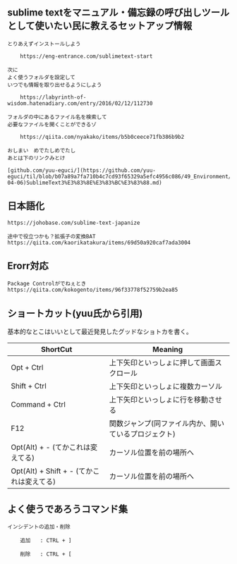 ## sublime textをマニュアル・備忘録の呼び出しツールとして使いたい民に教えるセットアップ情報

	とりあえずインストールしよう

		https://eng-entrance.com/sublimetext-start

	次に
	よく使うフォルダを設定して
	いつでも情報を取り出せるようにしよう

		https://labyrinth-of-wisdom.hatenadiary.com/entry/2016/02/12/112730

	フォルダの中にあるファイル名を検索して
	必要なファイルを開くことができるゾ

		https://qiita.com/nyakako/items/b5b0ceece71fb386b9b2

	おしまい　めでたしめでたし
	あとは下のリンクみとけ 

	[github.com/yuu-eguci/](https://github.com/yuu-eguci/til/blob/b07a89a7fa710b4c7cd93f65329a5efc4956c086/49_Environment/(2018-04-06)SublimeText3%E3%83%8E%E3%83%BC%E3%83%88.md)


## 日本語化

	https://johobase.com/sublime-text-japanize

	途中で役立つかも？拡張子の変換BAT
	https://qiita.com/kaorikatakura/items/69d50a920caf7ada3004

## Erorr対応

	Package Controlがでねぇとき
	https://qiita.com/kokogento/items/96f33778f52759b2ea85


## ショートカット(yuu氏から引用)

基本的なとこはいいとして最近発見したグッドなショトカを書く。

|               ShortCut               |                       Meaning                        |
|--------------------------------------|------------------------------------------------------|
| Opt + Ctrl                           | 上下矢印といっしょに押して画面スクロール             |
| Shift + Ctrl                         | 上下矢印といっしょに複数カーソル                     |
| Command + Ctrl                       | 上下矢印といっしょに行を移動させる                   |
| F12                                  | 関数ジャンプ(同ファイル内か、開いているプロジェクト) |
| Opt(Alt) + - (てかこれは変えてる)         | カーソル位置を前の場所へ                             |
| Opt(Alt) + Shift + - (てかこれは変えてる) | カーソル位置を前の場所へ                             |


## よく使うであろうコマンド集


	インシデントの追加・削除

		追加	 : CTRL + ]

		削除	 : CTRL + [





